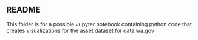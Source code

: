 ## README

This folder is for a possible Jupyter notebook containing python code that creates visualizations for the asset dataset for data.wa.gov 
